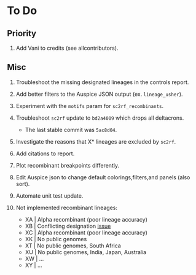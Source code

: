 # To Do

## Priority

1. Add Vani to credits (see allcontributors).

## Misc

1. Troubleshoot the missing designated lineages in the controls report.
1. Add better filters to the Auspice JSON output (ex. `lineage_usher`).
1. Experiment with the `motifs` param for `sc2rf_recombinants`.
1. Troubleshoot `sc2rf` update to `bd2a4009` which drops all deltacrons.

    - The last stable commit was `5ac8d04`.

1. Investigate the reasons that X* lineages are excluded by `sc2rf`.
1. Add citations to report.
1. Plot recombinant breakpoints differently.
1. Edit Auspice json to change default colorings,filters,and panels (also sort).
1. Automate unit test update.
1. Not implemented recombinant lineages:

    - XA | Alpha recombinant (poor lineage accuracy)
    - XB | Conflicting designation [issue](https://github.com/summercms/covid19-pango-designation/commit/26b7359e34a0b2f122215332b6495fea97ff3fe7)
    - XC | Alpha recombinant (poor lineage accuracy)
    - XK | No public genomes
    - XT | No public genomes, South Africa
    - XU | No public genomes, India, Japan, Australia
    - XW | ...
    - XY | ...
